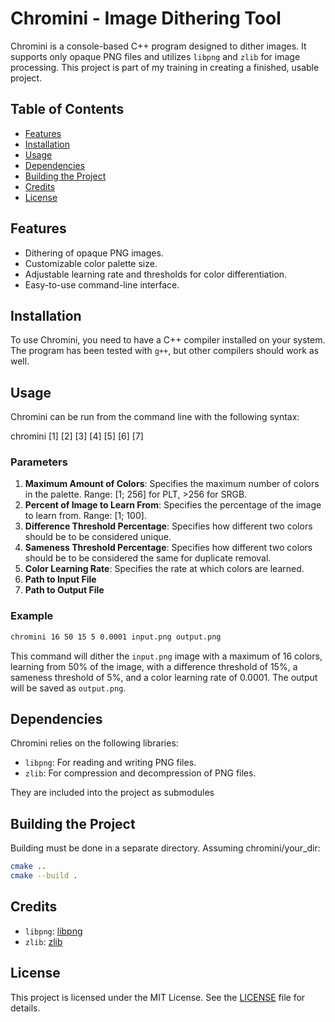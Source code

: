 # Chromini - Image Dithering Tool

Chromini is a console-based C++ program designed to dither images. It supports only opaque PNG files and utilizes `libpng` and `zlib` for image processing. This project is part of my training in creating a finished, usable project.

## Table of Contents

- [Features](#features)
- [Installation](#installation)
- [Usage](#usage)
- [Dependencies](#dependencies)
- [Building the Project](#building-the-project)
- [Credits](#credits)
- [License](#license)

## Features

- Dithering of opaque PNG images.
- Customizable color palette size.
- Adjustable learning rate and thresholds for color differentiation.
- Easy-to-use command-line interface.

## Installation

To use Chromini, you need to have a C++ compiler installed on your system. The program has been tested with `g++`, but other compilers should work as well.

## Usage

Chromini can be run from the command line with the following syntax:

chromini [1] [2] [3] [4] [5] [6] [7]

### Parameters

1. **Maximum Amount of Colors**: Specifies the maximum number of colors in the palette. Range: [1; 256] for PLT, >256 for SRGB.
2. **Percent of Image to Learn From**: Specifies the percentage of the image to learn from. Range: [1; 100].
3. **Difference Threshold Percentage**: Specifies how different two colors should be to be considered unique.
4. **Sameness Threshold Percentage**: Specifies how different two colors should be to be considered the same for duplicate removal.
5. **Color Learning Rate**: Specifies the rate at which colors are learned.
6. **Path to Input File**
7. **Path to Output File**

### Example

```sh
chromini 16 50 15 5 0.0001 input.png output.png
```

This command will dither the `input.png` image with a maximum of 16 colors, learning from 50% of the image, with a difference threshold of 15%, a sameness threshold of 5%, and a color learning rate of 0.0001. The output will be saved as `output.png`.

## Dependencies

Chromini relies on the following libraries:

- `libpng`: For reading and writing PNG files.
- `zlib`: For compression and decompression of PNG files.

They are included into the project as submodules

## Building the Project

Building must be done in a separate directory.
Assuming chromini/your_dir:

```sh
cmake ..
cmake --build .
```

## Credits

- `libpng`: [libpng](https://github.com/pnggroup/libpng)
- `zlib`: [zlib](https://github.com/madler/zlib)

## License

This project is licensed under the MIT License. See the [LICENSE](LICENSE) file for details.
